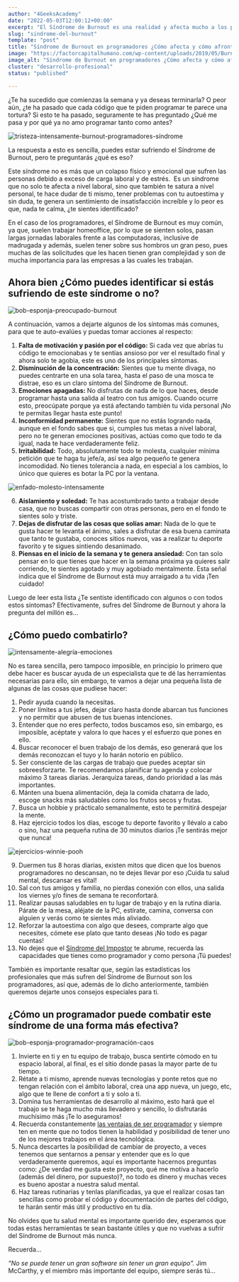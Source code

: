 ```yaml
---
author: "4GeeksAcademy"
date: "2022-05-03T12:00:12+00:00"
excerpt: "El Síndrome de Burnout es una realidad y afecta mucho a los profesionales, sobretodo a los programadores, lee este blog y verás cómo identificarlo y combatirlo."
slug: "sindrome-del-burnout"
template: "post"
title: "Síndrome de Burnout en programadores ¿Cómo afecta y cómo afrontarlo?"
image: "https://factorcapitalhumano.com/wp-content/uploads/2019/05/Burnout-laboral-e1558985212623.jpg"
image_alt: "Síndrome de Burnout en programadores ¿Cómo afecta y cómo afrontarlo?"
cluster: "desarrollo-profesional"
status: "published"

---
```

¿Te ha sucedido que comienzas la semana y ya deseas terminarla? O peor aún, ¿te ha pasado que cada código que te piden programar te parece una tortura? Si esto te ha pasado, seguramente te has preguntado ¿Qué me pasa y por qué ya no amo programar tanto como antes?

![tristeza-intensamente-burnout-programadores-síndrome](https://i.pinimg.com/originals/1a/e9/e9/1ae9e93623ff5731791fc38bce89655d.gif)

La respuesta a esto es sencilla, puedes estar sufriendo el Síndrome de Burnout, pero te preguntarás ¿qué es eso?

Este síndrome no es más que un colapso físico y emocional que sufren las personas debido a exceso de carga laboral y de estrés.  Es un síndrome que no solo te afecta a nivel laboral, sino que también te satura a nivel personal, te hace dudar de ti mismo, tener problemas con tu autoestima y sin duda, te genera un sentimiento de insatisfacción increíble y lo peor es que, nada te calma, ¿te sientes identificado?

En el caso de los programadores, el Síndrome de Burnout es muy común, ya que, suelen trabajar homeoffice, por lo que se sienten solos, pasan largas jornadas laborales frente a las computadoras, inclusive de madrugada y además, suelen tener sobre sus hombros un gran peso, pues muchas de las solicitudes que les hacen tienen gran complejidad y son de mucha importancia para las empresas a las cuales les trabajan.

## Ahora bien ¿Cómo puedes identificar si estás sufriendo de este síndrome o no?

![bob-esponja-preocupado-burnout](https://i.pinimg.com/originals/1f/3c/d9/1f3cd9860a956a1e4a265b780d3963a9.gif)

A continuación, vamos a dejarte algunos de los síntomas más comunes, para que te auto-evalúes y puedas tomar acciones al respecto:

1. **Falta de motivación y pasión por el código:** Si cada vez que abrías tu código te emocionabas y te sentías ansioso por ver el resultado final y ahora solo te agobia, este es uno de los principales síntomas.
2. **Disminución de la concentración:** Sientes que tu mente divaga, no puedes centrarte en una sola tarea, hasta el paso de una mosca te distrae, eso es un claro síntoma del Síndrome de Burnout.
3. **Emociones apagadas:** No disfrutas de nada de lo que haces, desde programar hasta una salida al teatro con tus amigos. Cuando ocurre esto, preocúpate porque ya está afectando también tu vida personal ¡No te permitas llegar hasta este punto!
4. **Inconformidad permanente:** Sientes que no estás logrando nada, aunque en el fondo sabes que si, cumples tus metas a nivel laboral, pero no te generan emociones positivas, actúas como que todo te da igual, nada te hace verdaderamente feliz.
5. **Irritabilidad:** Todo, absolutamente todo te molesta, cualquier mínima petición que te haga tu jefe/a, así sea algo pequeño te genera incomodidad. No tienes tolerancia a nada, en especial a los cambios, lo único que quieres es botar la PC por la ventana.

![enfado-molesto-intensamente](https://c.tenor.com/lTe5PjawzRAAAAAC/furia-intensamente.gif)

6. **Aislamiento y soledad:** Te has acostumbrado tanto a trabajar desde casa, que no buscas compartir con otras personas, pero en el fondo te sientes solo y triste.
7. **Dejas de disfrutar de las cosas que solías amar:** Nada de lo que te gusta hacer te levanta el ánimo, sales a disfrutar de esa buena caminata que tanto te gustaba, conoces sitios nuevos, vas a realizar tu deporte favorito y te sigues sintiendo desanimado.
8. **Piensas en el inicio de la semana y te genera ansiedad:** Con tan solo pensar en lo que tienes que hacer en la semana próxima ya quieres salir corriendo, te sientes agotado y muy agobiado mentalmente. Esta señal indica que el Síndrome de Burnout está muy arraigado a tu vida ¡Ten cuidado!

Luego de leer esta lista ¿Te sentiste identificado con algunos o con todos estos síntomas? Efectivamente, sufres del Síndrome de Burnout y ahora la pregunta del millón es…
## ¿Cómo puedo combatirlo?

![intensamente-alegría-emociones](https://thumbs.gfycat.com/HarmfulActiveHog-size_restricted.gif)

No es tarea sencilla, pero tampoco imposible, en principio lo primero que debe hacer es buscar ayuda de un especialista que te dé las herramientas necesarias para ello, sin embargo, te vamos a dejar una pequeña lista de algunas de las cosas que pudiese hacer:

1. Pedir ayuda cuando la necesitas.
2. Poner límites a tus jefes, dejar claro hasta donde abarcan tus funciones y no permitir que abusen de tus buenas intenciones.
3. Entender que no eres perfecto, todos buscamos eso, sin embargo, es imposible, acéptate y valora lo que haces y el esfuerzo que pones en ello.
4. Buscar reconocer el buen trabajo de los demás, eso generará que los demás reconozcan el tuyo y lo harán notorio en público.
5. Ser consciente de las cargas de trabajo que puedes aceptar sin sobreesforzarte. Te recomendamos planificar tu agenda y colocar máximo 3 tareas diarias. Jerarquiza tareas, dando prioridad a las más importantes.
6. Mánten una buena alimentación, deja la comida chatarra de lado, escoge snacks más saludables como los frutos secos y frutas.
7. Busca un hobbie y prácticalo semanalmente, esto te permitirá despejar la mente.
8. Haz ejercicio todos los días, escoge tu deporte favorito y llévalo a cabo o sino, haz una pequeña rutina de 30 minutos diarios ¡Te sentirás mejor que nunca!

![ejercicios-winnie-pooh](https://c.tenor.com/HOeD2HXNGZwAAAAC/ejercicio-excercise.gif)

9. Duermen tus 8 horas diarias, existen mitos que dicen que los buenos programadores no descansan, no te dejes llevar por eso ¡Cuida tu salud mental, descansar es vital!
10. Sal con tus amigos y familia, no pierdas conexión con ellos, una salida los viernes y/o fines de semana te reconfortará.
11. Realizar pausas saludables en tu lugar de trabajo y en la rutina diaria. Párate de la mesa, aléjate de la PC, estírate, camina, conversa con alguien y verás como te sientes más aliviado.
12. Reforzar la autoestima con algo que desees, comprarte algo que necesites, cómete ese plato que tanto deseas ¡No todo es pagar cuentas!
13. No dejes que el [Síndrome del Impostor](/es/tendencias-y-tecnologia/sindrome-del-impostor) te abrume, recuerda las capacidades que tienes como programador y como persona ¡Tú puedes!

También es importante resaltar que, según las estadísticas los profesionales que más sufren del Síndrome de Burnout son los programadores, así que, además de lo dicho anteriormente, también queremos dejarte unos consejos especiales para ti.

## ¿Cómo un programador puede combatir este síndrome de una forma más efectiva? 

![bob-esponja-programador-programación-caos](https://c.tenor.com/tWD3GjJcoHgAAAAC/spongebob-computer.gif)

1. Invierte en ti y en tu equipo de trabajo, busca sentirte cómodo en tu espacio laboral, al final, es el sitio donde pasas la mayor parte de tu tiempo.
2. Rétate a ti mismo, aprende nuevas tecnologías y ponte retos que no tengan relación con el ámbito laboral, crea una app nueva, un juego, etc, algo que te llene de confort a ti y solo a ti.
3. Domina tus herramientas de desarrollo al máximo, esto hará que el trabajo se te haga mucho más llevadero y sencillo, lo disfrutarás muchísimo más ¡Te lo aseguramos!
4. Recuerda constantemente [las ventajas de ser programador](/a/4-razones-de-por-que-la-programacion-es-importante) y siempre ten en mente que no todos tienen la habilidad y posibilidad de tener uno de los mejores trabajos en el área tecnológica.
5. Nunca descartes la posibilidad de cambiar de proyecto, a veces tenemos que sentarnos a pensar y entender que es lo que verdaderamente queremos, aquí es importante hacernos preguntas como: ¿De verdad me gusta este proyecto, qué me motiva a hacerlo (además del dinero, por supuesto)?, no todo es dinero y muchas veces es bueno apostar a nuestra salud mental.
6. Haz tareas rutinarias y tenlas planificadas, ya que el realizar cosas tan sencillas como probar el código y documentación de partes del código, te harán sentir más útil y productivo en tu día.

No olvides que tu salud mental es importante querido dev, esperamos que todas estas herramientas te sean bastante útiles y que no vuelvas a sufrir del Síndrome de Burnout más nunca.

Recuerda…

*“No se puede tener un gran software sin tener un gran equipo”.* Jim McCarthy, y el miembro más importante del equipo, siempre serás tú…
